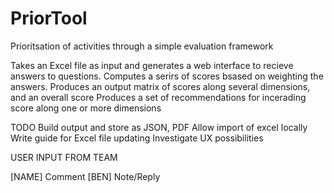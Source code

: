 # PriorTool
 Prioritsation of activities through a simple evaluation framework

 Takes an Excel file as input and generates a web interface to recieve answers to questions.
 Computes a serirs of scores bsased on weighting the answers.
 Produces an output matrix of scores along several dimensions, and an overall score
 Produces a set of recommendations for incerading score along one or more dimensions





 TODO
 Build output and store as JSON, PDF
 Allow import of excel locally
 Write guide for Excel file updating
 Investigate UX possibilities




USER INPUT FROM TEAM

[NAME] Comment
[BEN] Note/Reply




